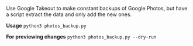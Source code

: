 Use Google Takeout to make constant backups of Google Photos, but have a script extract the data and only add the new ones.

**Usage**
`python3 photos_backup.py`

**For previewing changes**
`python3 photos_backup.py --dry-run`
